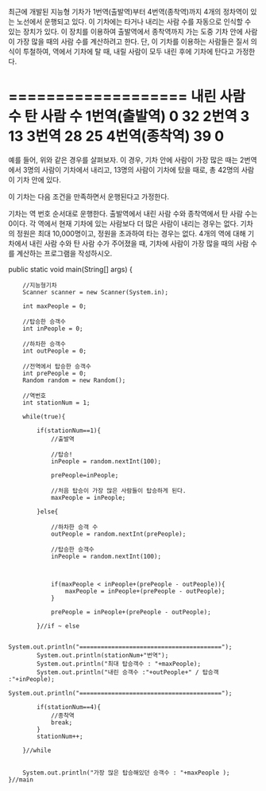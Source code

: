 	
  
  
최근에 개발된 지능형 기차가 1번역(출발역)부터 4번역(종착역)까지 4개의 정차역이 있는 노선에서 운행되고 있다. 
이 기차에는 타거나 내리는 사람 수를 자동으로 인식할 수 있는 장치가 있다. 
이 장치를 이용하여 출발역에서 종착역까지 가는 도중 기차 안에 사람이 가장 많을 때의 사람 수를 계산하려고 한다.
단, 이 기차를 이용하는 사람들은 질서 의식이 투철하여, 역에서 기차에 탈 때, 내릴 사람이 모두 내린 후에 기차에 탄다고 가정한다.

===================
내린 사람 수	탄 사람 수
1번역(출발역)	0	 32
2번역	        3	 13
3번역	        28 25
4번역(종착역)	39  0
===================

예를 들어, 위와 같은 경우를 살펴보자. 
이 경우, 기차 안에 사람이 가장 많은 때는 2번역에서 3명의 사람이 기차에서 내리고, 
13명의 사람이 기차에 탔을 때로, 총 42명의 사람이 기차 안에 있다.

이 기차는 다음 조건을 만족하면서 운행된다고 가정한다.

기차는 역 번호 순서대로 운행한다.
출발역에서 내린 사람 수와 종착역에서 탄 사람 수는 0이다.
각 역에서 현재 기차에 있는 사람보다 더 많은 사람이 내리는 경우는 없다.
기차의 정원은 최대 10,000명이고, 정원을 초과하여 타는 경우는 없다.
4개의 역에 대해 기차에서 내린 사람 수와 탄 사람 수가 주어졌을 때, 기차에 사람이 가장 많을 때의 사람 수를 계산하는 프로그램을 작성하시오.
  
  
  
  
  
  
  
  
  
  
  
  public static void main(String[] args) {
		
		
		//지능형기차
		Scanner scanner = new Scanner(System.in);
		
		int maxPeople = 0;
		
		//탑승한 승객수
		int inPeople = 0;
		
		//하차한 승객수
		int outPeople = 0;
		
		//전역에서 탑승한 승객수
		int prePeople = 0;
		Random random = new Random();
		
		//역번호
		int stationNum = 1;

		while(true){

			if(stationNum==1){
				//출발역
				
				//탑승!
				inPeople = random.nextInt(100);
				
				prePeople=inPeople;
				
				//처음 탑승이 가장 많은 사람들이 탑승하게 된다.
				maxPeople = inPeople;
				
			}else{
				
				//하차한 승객 수
				outPeople = random.nextInt(prePeople);
				
				//탑승한 승객수
				inPeople = random.nextInt(100);
				
				
				
				if(maxPeople < inPeople+(prePeople - outPeople)){
					maxPeople = inPeople+(prePeople - outPeople);
				}
				
				prePeople = inPeople+(prePeople - outPeople);
				
			}//if ~ else

			System.out.println("========================================");
			System.out.println(stationNum+"번역");
			System.out.println("최대 탑승객수 : "+maxPeople);
			System.out.println("내린 승객수 :"+outPeople+" / 탑승객 :"+inPeople);
			System.out.println("========================================");
			
			if(stationNum==4){
				//종착역
				break;
			}
			stationNum++;
			
		}//while
		

		System.out.println("가장 많은 탑승해있던 승객수 : "+maxPeople );
	}//main
